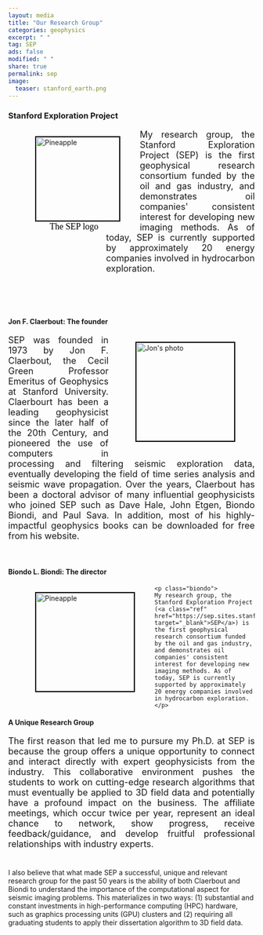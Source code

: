 ```yaml
---
layout: media
title: "Our Research Group"
categories: geophysics
excerpt: " "
tag: SEP
ads: false
modified: " "
share: true
permalink: sep
image:
  teaser: stanford_earth.png
---
```


<style>
    a.ref{
        text-decoration: none;
     }

     .top{
        text-align: justify;
        margin-left: 200px;
        font-size: 18px;
     }  
     .jon{
        font-size: 18px;
        text-align: justify;

     }    
     .biondo{
        font-size: 18px;
        margin-left: 230px;
        text-align: justify;
        margin-bottom: 10em;
     }  
     .bottom{
        font-size: 18px;
        margin-left: 0px;
        text-align: justify;
     }      
     .fig{
         width:170px;
         height:170px;
         margin-left:15px;
         border: 2px solid black;
         float:left;
     }  
     .fig-jon{
         width:200px;
         margin-left:15px;
         border: 2px solid black;
         float:right;
     }     
     .fig-biondo{
         width:200px;
         margin-left:15px;
         border: 2px solid black;
     }                   
     .fig-label{
         height: 0.0em;
         text-align:center;
         font-size: 18px;
         font-family: Calibri;
         color: black;
     }                       

     @media screen and (max-width: 800px){

         .top{
            text-align: left;
            margin-left: 120px;
            font-size: 14px;
         }  
         .jon{
            font-size: 14px;
            text-align: justify;
            width: 300px;
         }    

         .biondo{
            font-size: 14px;
            margin-left: 130px;
            text-align: justify;
            margin-bottom: 5.5em;
         }  
         .bottom{
            font-size: 14px;
            margin-left: 0px;
            text-align: justify;
            color: blue;
         }     
         .fig{
             width:90px;
             height:90px;
             margin-left:15px;
             border: 2px solid black;
             float:left;
         }  
         .fig-jon{
             width:100px;
             margin-left:15px;
             border: 2px solid black;
             float:left;
         }          
         .fig-biondo{
             width:100px;
             margin-left:15px;
             border: 2px solid black;

         }                            
         .fig-label{
             height: 0.0em;
             text-align:center;
             font-size: 15px;
             font-family: Calibri;
             color: black;
         }                    
     }

 </style>


<h3>Stanford Exploration Project</h3>
<div>
<p>
    <figure style="float: left">
        <img src="{{ site.url }}/images/sep.png" alt="Pineapple" class="fig">
        <figcaption class="fig-label">The SEP logo</figcaption>            
        <!-- <img src="{{ site.url }}/images/sep.png" alt="Pineapple" style="width:170px; height:170px; margin-left:15px; border: 2px solid black;float:left">
        <figcaption style="height: 0.0em;text-align:center;font-size: 18px; font-family: Calibri; color: black">The SEP logo</figcaption>                    -->
    </figure>
</p>

<p class="top">
My research group, the Stanford Exploration Project (<a class="ref" href="https://sep.sites.stanford.edu" target="_blank">SEP</a>) is the first geophysical research consortium funded by the oil and gas industry, and demonstrates oil companies' consistent interest for developing new imaging methods. As of today, SEP is currently supported by approximately 20 energy companies involved in hydrocarbon exploration.
</p>
</div>

<br/>
<br/>
<br/>


<h4>Jon F. Claerbout: The founder</h4>

<div>
<figure style="float: right">
    <img src="{{ site.url }}/images/jon.png" alt="Jon's photo" class="fig-jon">
</figure>

<p class="jon">
    SEP was founded in 1973 by <a class="ref" href="https://en.wikipedia.org/wiki/Jon_Claerbout" target="_blank">Jon F. Claerbout</a>, the Cecil Green Professor Emeritus of Geophysics at Stanford University. Claerbourt has been a leading geophysicist since the later half of the 20th Century, and pioneered the use of computers in processing and filtering seismic exploration data, eventually developing the field of time series analysis and seismic wave propagation. Over the years, Claerbout has been a doctoral advisor of many influential geophysicists who joined SEP such as <a class="ref" href="https://wiki.seg.org/wiki/David_Hale" target="_blank">Dave Hale</a>, <a class="ref" href="https://wiki.seg.org/wiki/John_Etgen" target="_blank">John Etgen</a>, <a class="ref" href="https://wiki.seg.org/wiki/Biondo_Biondi" target="_blank">Biondo Biondi</a>, and <a class="ref" href="https://wiki.seg.org/wiki/Paul_Sava">Paul Sava</a>. In addition, most of his highly-impactful geophysics books can be downloaded for free from his <a class="ref" href="http://sepwww.stanford.edu/sep/jon/" target="_blank">website</a>.
</p>
</div>

<br/>

<h4>Biondo L. Biondi: The director</h4>
<div>
    <figure style="float: left">
    <img src="{{ site.url }}/images/biondo.png" alt="Pineapple" class="fig-biondo">
    </figure>

    <p class="biondo">
    My research group, the Stanford Exploration Project (<a class="ref" href="https://sep.sites.stanford.edu" target="_blank">SEP</a>) is the first geophysical research consortium funded by the oil and gas industry, and demonstrates oil companies' consistent interest for developing new imaging methods. As of today, SEP is currently supported by approximately 20 energy companies involved in hydrocarbon exploration.
    </p>
</div>




<h4>A Unique Research Group</h4>
<p class="bottom">
The first reason that led me to pursure my Ph.D. at SEP is because the group offers a unique opportunity to connect and interact directly with expert geophysicists from the industry. This collaborative environment pushes the students to work on cutting-edge research algorithms that must eventually be applied to 3D field data and potentially have a profound impact on the business. The affiliate meetings, which occur twice per year, represent an ideal chance to network, show progress, receive feedback/guidance, and develop fruitful professional relationships with industry experts.<br/><br/>

I also believe that what made SEP a successful, unique and relevant research group for the past 50 years is the ability of both Claerbout and Biondi to understand the importance of the computational aspect for seismic imaging problems. This materializes in two ways: (1) substantial and constant investments in high-performance computing (HPC) hardware, such as graphics processing units (GPU) clusters and (2) requiring all graduating students to apply their dissertation algorithm to 3D field data.
</p>
